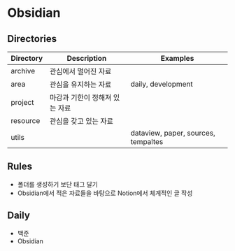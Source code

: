 
# Obsidian
## Directories
| Directory | Description | Examples |
| ---- | ---- | ---- |
| archive | 관심에서 멀어진 자료 |  |
| area | 관심을 유지하는 자료 | daily, development |
| project | 마감과 기한이 정해져 있는 자료 |  |
| resource | 관심을 갖고 있는 자료 |  |
| utils |  | dataview, paper, sources, tempaltes |

## Rules
- 폴더를 생성하기 보단 태그 달기
- Obsidian에서 적은 자료들을 바탕으로 Notion에서 체계적인 글 작성

## Daily
- 백준
- Obsidian